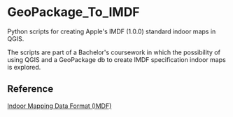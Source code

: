 # GeoPackage_To_IMDF

Python scripts for creating Apple's IMDF (1.0.0) standard indoor maps in QGIS.

The scripts are part of a Bachelor's coursework in which the possibility of using QGIS and a GeoPackage db to create IMDF specification indoor maps is explored.

## Reference

[Indoor Mapping Data Format (IMDF)](https://register.apple.com/resources/imdf/ "Indoor Mapping Data Format")
